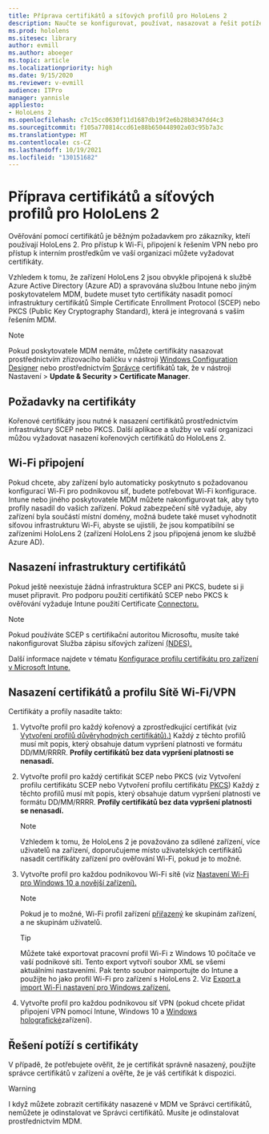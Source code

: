 ```yaml
---
title: Příprava certifikátů a síťových profilů pro HoloLens 2
description: Naučte se konfigurovat, používat, nasazovat a řešit potíže s certifikáty pro síť na HoloLens 2 zařízeních hybridní reality.
ms.prod: hololens
ms.sitesec: library
author: evmill
ms.author: aboeger
ms.topic: article
ms.localizationpriority: high
ms.date: 9/15/2020
ms.reviewer: v-evmill
audience: ITPro
manager: yannisle
appliesto:
- HoloLens 2
ms.openlocfilehash: c7c15cc0630f11d1687db19f2e6b28b8347dd4c3
ms.sourcegitcommit: f105a770814ccd61e88b650448902a03c95b7a3c
ms.translationtype: MT
ms.contentlocale: cs-CZ
ms.lasthandoff: 10/19/2021
ms.locfileid: "130151682"
---
```

# <a name="prepare-certificates-and-network-profiles-for-hololens-2"></a>Příprava certifikátů a síťových profilů pro HoloLens 2

Ověřování pomocí certifikátů je běžným požadavkem pro zákazníky, kteří používají HoloLens 2. Pro přístup k Wi-Fi, připojení k řešením VPN nebo pro přístup k interním prostředkům ve vaší organizaci můžete vyžadovat certifikáty.

Vzhledem k tomu, že zařízení HoloLens 2 jsou obvykle připojená k službě Azure Active Directory (Azure AD) a spravována službou Intune nebo jiným poskytovatelem MDM, budete muset tyto certifikáty nasadit pomocí infrastruktury certifikátů Simple Certificate Enrollment Protocol (SCEP) nebo PKCS (Public Key Cryptography Standard), která je integrovaná s vaším řešením MDM. 

>[!NOTE]
> Pokud poskytovatele MDM nemáte, můžete certifikáty nasazovat prostřednictvím zřizovacího balíčku v nástroji [Windows Configuration Designer](https://www.microsoft.com/p/windows-configuration-designer/9nblggh4tx22?rtc=1&activetab=pivot:regionofsystemrequirementstab) nebo prostřednictvím [Správce](certificate-manager.md) certifikátů tak, že v nástroji Nastavení > **Update & Security > Certificate Manager**. [](hololens-provisioning.md#create-the-provisioning-package)

## <a name="certificate-requirements"></a>Požadavky na certifikáty
Kořenové certifikáty jsou nutné k nasazení certifikátů prostřednictvím infrastruktury SCEP nebo PKCS. Další aplikace a služby ve vaší organizaci můžou vyžadovat nasazení kořenových certifikátů do HoloLens 2. 

## <a name="wi-fi-connectivity-requirements"></a>Wi-Fi připojení
Pokud chcete, aby zařízení bylo automaticky poskytnuto s požadovanou konfigurací Wi-Fi pro podnikovou síť, budete potřebovat Wi-Fi konfigurace. Intune nebo jiného poskytovatele MDM můžete nakonfigurovat tak, aby tyto profily nasadil do vašich zařízení. Pokud zabezpečení sítě vyžaduje, aby zařízení byla součástí místní domény, možná budete také muset vyhodnotit síťovou infrastrukturu Wi-Fi, abyste se ujistili, že jsou kompatibilní se zařízeními HoloLens 2 (zařízení HoloLens 2 jsou připojená jenom ke službě Azure AD).

## <a name="deploy-certificate-infrastructure"></a>Nasazení infrastruktury certifikátů
Pokud ještě neexistuje žádná infrastruktura SCEP ani PKCS, budete si ji muset připravit. Pro podporu použití certifikátů SCEP nebo PKCS k ověřování vyžaduje Intune použití Certificate [Connectoru.](/mem/intune/protect/certificate-connectors)

> [!NOTE]
> Pokud používáte SCEP s certifikační autoritou Microsoftu, musíte také nakonfigurovat Služba zápisu síťových zařízení [(NDES).](/mem/intune/protect/certificates-scep-configure#set-up-ndes)

Další informace najdete v tématu [Konfigurace profilu certifikátu pro zařízení v Microsoft Intune.](/intune/certificates-configure)

## <a name="deploy-certificates-and-wi-fivpn-profile"></a>Nasazení certifikátů a profilu Sítě Wi-Fi/VPN
Certifikáty a profily nasadíte takto:
1.  Vytvořte profil pro každý kořenový a zprostředkující certifikát (viz [Vytvoření profilů důvěryhodných certifikátů).)](/intune/protect/certificates-configure#create-trusted-certificate-profiles) Každý z těchto profilů musí mít popis, který obsahuje datum vypršení platnosti ve formátu DD/MM/RRRR. **Profily certifikátů bez data vypršení platnosti se nenasadí.**
1.  Vytvořte profil pro každý certifikát SCEP nebo PKCS (viz Vytvoření profilu certifikátu SCEP nebo Vytvoření profilu certifikátu [PKCS](/intune/protect/certficates-pfx-configure#create-a-pkcs-certificate-profile)) Každý z těchto profilů musí mít popis, který obsahuje datum vypršení platnosti ve formátu DD/MM/RRRR. **Profily certifikátů bez data vypršení platnosti se nenasadí.**

    > [!NOTE]
    > Vzhledem k tomu, že HoloLens 2 je považováno za sdílené zařízení, více uživatelů na zařízení, doporučujeme místo uživatelských certifikátů nasadit certifikáty zařízení pro ověřování Wi-Fi, pokud je to možné.

3.  Vytvořte profil pro každou podnikovou Wi-Fi sítě (viz [Nastavení Wi-Fi pro Windows 10 a novější zařízení).](/intune/wi-fi-settings-windows) 
    > [!NOTE]
    > Pokud je to možné, Wi-Fi profil zařízení [přiřazený](/mem/intune/configuration/device-profile-assign) ke skupinám zařízení, a ne skupinám uživatelů. 

    > [!TIP]
    > Můžete také exportovat pracovní profil Wi-Fi z Windows 10 počítače ve vaší podnikové síti. Tento export vytvoří soubor XML se všemi aktuálními nastaveními. Pak tento soubor naimportujte do Intune a použijte ho jako profil Wi-Fi pro zařízení s HoloLens 2. Viz [Export a import Wi-Fi nastavení pro Windows zařízení.](/mem/intune/configuration/wi-fi-settings-import-windows-8-1)

4.  Vytvořte profil pro každou podnikovou síť VPN (pokud chcete přidat připojení VPN pomocí Intune, Windows 10 a [Windows holografické](/intune/vpn-settings-windows-10)zařízení).

## <a name="troubleshooting-certificates"></a>Řešení potíží s certifikáty

V případě, že potřebujete ověřit, že je certifikát [](certificate-manager.md) správně nasazený, použijte správce certifikátů v zařízení a ověřte, že je váš certifikát k dispozici.  

>[!WARNING]
> I když můžete zobrazit certifikáty nasazené v MDM ve Správci certifikátů, nemůžete je odinstalovat ve Správci certifikátů. Musíte je odinstalovat prostřednictvím MDM.



